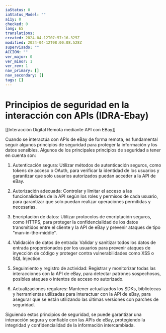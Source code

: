 ```yaml
---
iaStatus: 0
iaStatus_Model: ""
a11y: 0
checked: 0
lang: ES
translations: 
created: 2024-04-12T07:57:16.325Z
modified: 2024-04-12T08:00:08.528Z
supervisado: ""
ACCION: ""
ver_major: 0
ver_minor: 1
ver_rev: 1
nav_primary: []
nav_secondary: []
tags: []
---
```

# Principios de seguridad en la interacción con APIs (IDRA-Ebay)

[[Interacción Digital Remota mediante API con EBay]]

Cuando se interactúa con APIs de eBay de forma remota, es fundamental seguir algunos principios de seguridad para proteger la información y los datos sensibles. Algunos de los principales principios de seguridad a tener en cuenta son:

1. Autenticación segura: Utilizar métodos de autenticación seguros, como tokens de acceso o OAuth, para verificar la identidad de los usuarios y garantizar que solo usuarios autorizados puedan acceder a la API de eBay.

2. Autorización adecuada: Controlar y limitar el acceso a las funcionalidades de la API según los roles y permisos de cada usuario, para garantizar que solo puedan realizar operaciones permitidas y necesarias.

3. Encriptación de datos: Utilizar protocolos de encriptación seguros, como HTTPS, para proteger la confidencialidad de los datos transmitidos entre el cliente y la API de eBay y prevenir ataques de tipo "man-in-the-middle".

4. Validación de datos de entrada: Validar y sanitizar todos los datos de entrada proporcionados por los usuarios para prevenir ataques de inyección de código y proteger contra vulnerabilidades como XSS o SQL Injection.

5. Seguimiento y registro de actividad: Registrar y monitorizar todas las interacciones con la API de eBay, para detectar patrones sospechosos, posibles ataques o intentos de acceso no autorizado.

6. Actualizaciones regulares: Mantener actualizados los SDKs, bibliotecas y herramientas utilizadas para interactuar con la API de eBay, para asegurar que se están utilizando las últimas versiones con parches de seguridad.

Siguiendo estos principios de seguridad, se puede garantizar una interacción segura y confiable con las APIs de eBay, protegiendo la integridad y confidencialidad de la información intercambiada.
